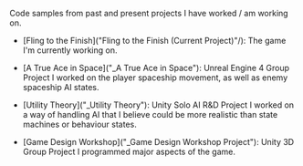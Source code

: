 Code samples from past and present projects I have worked / am working on.

- [Fling to the Finish]("Fling to the Finish (Current Project)"/): The game I'm currently working on.

- [A True Ace in Space]("_A True Ace in Space"): Unreal Engine 4 Group Project
I worked on the player spaceship movement, as well as enemy spaceship AI states.

- [Utility Theory]("_Utility Theory"): Unity Solo AI R&D Project
I worked on a way of handling AI that I believe could be more realistic than state machines or behaviour states.

- [Game Design Workshop]("_Game Design Workshop Project"): Unity 3D Group Project
I programmed major aspects of the game.
